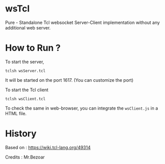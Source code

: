 # wsTcl
Pure - Standalone Tcl websocket Server-Client implementation without any additional web server.

# How to Run ? 
To start the server, 

  `tclsh wsServer.tcl` 
  
It will be started on the port 1617. (You can customize the port)


To start the Tcl client 

  `tclsh wsClient.tcl`
    
To check the same in web-browser, you can integrate the `wsClient.js` in a HTML file.

# History

Based on  :   https://wiki.tcl-lang.org/49314

Credits   :   Mr.Bezoar



